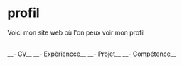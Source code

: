 # profil
Voici mon site web où l'on peux voir mon profil

<br>
__- CV__
__- Expèriencce__
__- Projet__
__- Compétence__